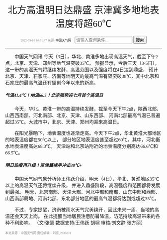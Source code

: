 
<!DOCTYPE html>
<html lang="en">
<head>
    <meta charset="UTF-8">
    <title>新闻</title>
    <style>
        body {
            font-family: "微软雅黑";
        }
        h1 {
            font-weight: normal;
            font-size: 30px;
            text-align: center;
        }
        div {
            text-align: center;
            font-size: 10px;
            color: #888888;
        }
        a {
            text-decoration: none;
        }
        p {
            font-size: 15px;
            text-indent: 2em;
        }
        .footer {
            text-align: left;
        }
    </style>
</head>
<body>
    <h1>北方高温明日达鼎盛 京津冀多地地表温度将超60℃</h1>
    <div>
        2022-03-16 16:31:47 来源: <a href="#">中国天气网</a>　
        <input type="text" placeholder="请输入查询条件...">
        <input type="button" value="搜索">
    </div>
    <hr>

<p>中国天气网讯 今天（3日），华北、黄淮多地出现高温天气，截至下午2点，北京、天津、郑州等地气温突破35℃。
    预报显示，今后三天（3-5日），这一带的高温天气将继续发酵，高温范围以及强度将在4日达到鼎盛，
    预计北京、天津、石家庄、济南等地明天的最高气温有望突破38℃，其中北京和石家庄的最高气温还有望创今年以来的新高。
</p>

<h5>气温41.4℃！地温66.5！北京强势迎七月首个高温日</h5>


<p>今天，华北、黄淮一带的高温持续发酵，截至今天下午2点，陕西北部、山西西南部、河北南部、北京、天津、山东西部、
    河南北部最高气温已普遍超过35℃。大城市中，北京、天津、郑州均迎来高温日。
</p>

<p>在阳光暴晒下，地表温度也逐渐走高。今天下午2点，华北黄淮大部地区的地表温度都在50℃以上，
    部分地区地表温度甚至超过60℃。其中，河北衡水地表温度高达68.3℃，
    天津站和北京站附近的地表温度分别高达66.6℃和66.5℃。
</p>

<h5>明日热度再升级！京津冀携手冲击38℃+</h5>
<p>中国天气网气象分析师王伟跃介绍，明天（4日），华北、黄淮地区35℃以上的高温天气还将继续升级，
    并进入鼎盛阶段，高温强度和范围都将发展到最强。
    明天，北京南部、天津大部、河北中部和南部、山东中部和西部、
    山西南部局地、河南北部、东北部分地区的最高气温都将达到或超过35℃。
</p>

<p>不过，专家提醒，济南被雨水天气完美绕开，因此未来一周，当地的高温还会天天上岗。
    在此提醒当地居民注意防暑降温，防范持续高温带来的各种不利影响。
    （文/张慧 数据支持/王伟跃 胡啸 审核/刘文静 张方丽）
</p>

<div class="footer">本文来源：中国天气网 责任编辑：刘京_NO5631</div>
</body>
</html>
